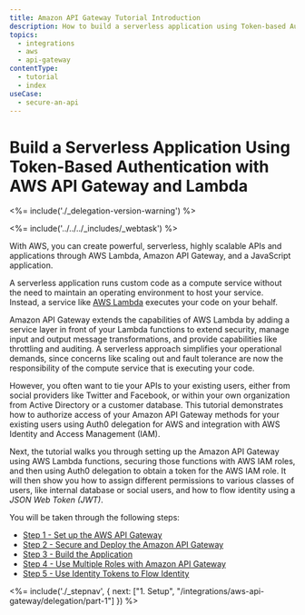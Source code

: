 ```yaml
---
title: Amazon API Gateway Tutorial Introduction
description: How to build a serverless application using Token-based Authentication with AWS API Gateway and Lambda.
topics:
  - integrations
  - aws
  - api-gateway
contentType:
  - tutorial
  - index
useCase:
  - secure-an-api
---
```

# Build a Serverless Application Using Token-Based Authentication with AWS API Gateway and Lambda

<%= include('./_delegation-version-warning') %>

<%= include('../../../_includes/_webtask') %>

With AWS, you can create powerful, serverless, highly scalable APIs and applications through AWS Lambda, Amazon API Gateway, and a JavaScript application.

A serverless application runs custom code as a compute service without the need to maintain an operating environment to host your service. Instead, a service like [AWS Lambda](https://aws.amazon.com/lambda/) executes your code on your behalf.

Amazon API Gateway extends the capabilities of AWS Lambda by adding a service layer in front of your Lambda functions to extend security, manage input and output message transformations, and provide capabilities like throttling and auditing. A serverless approach simplifies your operational demands, since concerns like scaling out and fault tolerance are now the responsibility of the compute service that is executing your code.

However, you often want to tie your APIs to your existing users, either from social providers like Twitter and Facebook, or within your own organization from Active Directory or a customer database. This tutorial demonstrates how to authorize access of your Amazon API Gateway methods for your existing users using Auth0 delegation for AWS and integration with AWS Identity and Access Management (IAM).

Next, the tutorial walks you through setting up the Amazon API Gateway using AWS Lambda functions, securing those functions with AWS IAM roles, and then using Auth0 delegation to obtain a token for the AWS IAM role. It will then show you how to assign different permissions to various classes of users, like internal database or social users, and how to flow identity using a <dfn data-key="json-web-token">JSON Web Token (JWT)</dfn>.

You will be taken through the following steps:

* [Step 1 - Set up the AWS API Gateway](/integrations/aws-api-gateway/delegation/part-1)
* [Step 2 - Secure and Deploy the Amazon API Gateway](/integrations/aws-api-gateway/delegation/part-2)
* [Step 3 - Build the Application](/integrations/aws-api-gateway/delegation/part-3)
* [Step 4 - Use Multiple Roles with Amazon API Gateway](/integrations/aws-api-gateway/delegation/part-4)
* [Step 5 - Use Identity Tokens to Flow Identity](/integrations/aws-api-gateway/delegation/part-5)

<%= include('./_stepnav', {
 next: ["1. Setup", "/integrations/aws-api-gateway/delegation/part-1"]
}) %>
